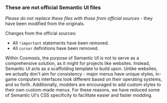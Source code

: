### These are not official Semantic UI files

*Please do not replace these files with those from official sources* - they
have been modified from the originals.

Changes from the official sources:

* All `!important` statements have been removed.
* All `cursor` definitions have been removed.

Within Cosmosis, the purpose of Semantic UI is not to serve as a comprehensive
solution, as it might for projects like websites. Instead, Semantic UI acts as
a scaffolding template to build upon. Unlike websites, we actually don't aim
for consistency - major menus have unique styles, in-game computers interfaces
look different based on their operating systems, and so forth. Additionally,
modders are encouraged to add custom styles to their own custom-made menus. For
these reasons, we have reduced some of Semantic UI's CSS specificity to
facilitate easier and faster modding.
